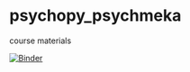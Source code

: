 # psychopy_psychmeka
course materials

[![Binder](https://mybinder.org/badge_logo.svg)](https://mybinder.org/v2/gh/k-jens/psychopy_psychmeka/upload/main/main)
